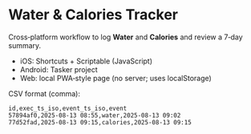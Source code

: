 # Water & Calories Tracker

Cross‑platform workflow to log **Water** and **Calories** and review a 7‑day summary.

- iOS: Shortcuts + Scriptable (JavaScript)
- Android: Tasker project
- Web: local PWA‑style page (no server; uses localStorage)

CSV format (comma):
```
id,exec_ts_iso,event_ts_iso,event
57894af0,2025-08-13 08:55,water,2025-08-13 09:02
77d52fad,2025-08-13 09:15,calories,2025-08-13 09:15
```
